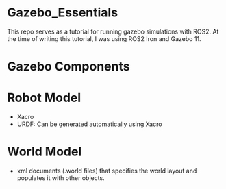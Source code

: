 # Gazebo_Essentials


This repo serves as a tutorial for running gazebo simulations with ROS2. At the time of writing this tutorial, I was using ROS2 Iron and Gazebo 11.



# Gazebo Components

# Robot Model
- Xacro
- URDF: Can be generated automatically using Xacro


# World Model
- xml documents (.world files) that specifies the world layout and populates it with other objects.

